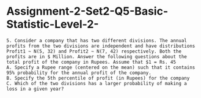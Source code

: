 # Assignment-2-Set2-Q5-Basic-Statistic-Level-2-



    5. Consider a company that has two different divisions. The annual profits from the two divisions are independent and have distributions Profit1 ~ N(5, 32) and Profit2 ~ N(7, 42) respectively. Both the profits are in $ Million. Answer the following questions about the total profit of the company in Rupees. Assume that $1 = Rs. 45
    A. Specify a Rupee range (centered on the mean) such that it contains 95% probability for the annual profit of the company.
    B. Specify the 5th percentile of profit (in Rupees) for the company
    C. Which of the two divisions has a larger probability of making a loss in a given year?
